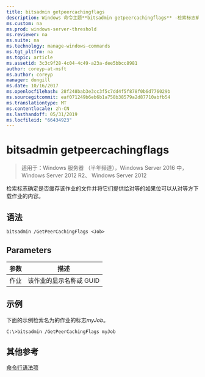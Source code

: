 ```yaml
---
title: bitsadmin getpeercachingflags
description: Windows 命令主题**bitsadmin getpeercachingflags** -检索标志确定是否缓存该作业的文件并将它们提供给对等的如果位可以从对等方下载作业的内容。
ms.custom: na
ms.prod: windows-server-threshold
ms.reviewer: na
ms.suite: na
ms.technology: manage-windows-commands
ms.tgt_pltfrm: na
ms.topic: article
ms.assetid: 3c3c9f28-4c04-4c49-a23a-dee5bbcc8981
author: coreyp-at-msft
ms.author: coreyp
manager: dongill
ms.date: 10/16/2017
ms.openlocfilehash: 28f248bab3e3cc3f5c7dd4f5f878f0b6d776029b
ms.sourcegitcommit: eaf071249b6eb6b1a758b38579a2d87710abfb54
ms.translationtype: MT
ms.contentlocale: zh-CN
ms.lasthandoff: 05/31/2019
ms.locfileid: "66434923"
---
```

# <a name="bitsadmin-getpeercachingflags"></a>bitsadmin getpeercachingflags

>适用于：Windows 服务器 （半年频道），Windows Server 2016 中，Windows Server 2012 R2、 Windows Server 2012

检索标志确定是否缓存该作业的文件并将它们提供给对等的如果位可以从对等方下载作业的内容。

## <a name="syntax"></a>语法

```
bitsadmin /GetPeerCachingFlags <Job> 
```

## <a name="parameters"></a>Parameters

|参数|描述|
|-------|--------|
|作业|该作业的显示名称或 GUID|

## <a name="BKMK_examples"></a>示例
下面的示例检索名为的作业的标志*myJob*。

```
C:\>bitsadmin /GetPeerCachingFlags myJob
```

## <a name="additional-references"></a>其他参考
[命令行语法项](command-line-syntax-key.md)


